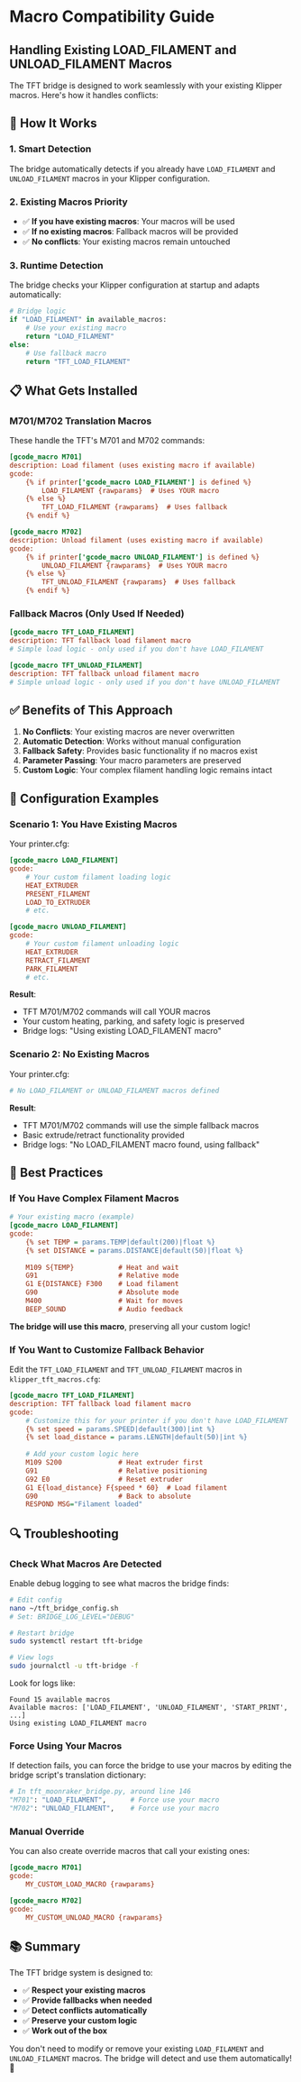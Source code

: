 # Macro Compatibility Guide

## Handling Existing LOAD_FILAMENT and UNLOAD_FILAMENT Macros

The TFT bridge is designed to work seamlessly with your existing Klipper macros. Here's how it handles conflicts:

## 🔄 **How It Works**

### 1. **Smart Detection**
The bridge automatically detects if you already have `LOAD_FILAMENT` and `UNLOAD_FILAMENT` macros in your Klipper configuration.

### 2. **Existing Macros Priority**
- ✅ **If you have existing macros**: Your macros will be used
- ✅ **If no existing macros**: Fallback macros will be provided
- ✅ **No conflicts**: Your existing macros remain untouched

### 3. **Runtime Detection**
The bridge checks your Klipper configuration at startup and adapts automatically:

```python
# Bridge logic
if "LOAD_FILAMENT" in available_macros:
    # Use your existing macro
    return "LOAD_FILAMENT"
else:
    # Use fallback macro
    return "TFT_LOAD_FILAMENT"
```

## 📋 **What Gets Installed**

### M701/M702 Translation Macros
These handle the TFT's M701 and M702 commands:

```ini
[gcode_macro M701]
description: Load filament (uses existing macro if available)
gcode:
    {% if printer['gcode_macro LOAD_FILAMENT'] is defined %}
        LOAD_FILAMENT {rawparams}  # Uses YOUR macro
    {% else %}
        TFT_LOAD_FILAMENT {rawparams}  # Uses fallback
    {% endif %}

[gcode_macro M702]  
description: Unload filament (uses existing macro if available)
gcode:
    {% if printer['gcode_macro UNLOAD_FILAMENT'] is defined %}
        UNLOAD_FILAMENT {rawparams}  # Uses YOUR macro
    {% else %}
        TFT_UNLOAD_FILAMENT {rawparams}  # Uses fallback
    {% endif %}
```

### Fallback Macros (Only Used If Needed)
```ini
[gcode_macro TFT_LOAD_FILAMENT]
description: TFT fallback load filament macro
# Simple load logic - only used if you don't have LOAD_FILAMENT

[gcode_macro TFT_UNLOAD_FILAMENT]  
description: TFT fallback unload filament macro
# Simple unload logic - only used if you don't have UNLOAD_FILAMENT
```

## ✅ **Benefits of This Approach**

1. **No Conflicts**: Your existing macros are never overwritten
2. **Automatic Detection**: Works without manual configuration
3. **Fallback Safety**: Provides basic functionality if no macros exist
4. **Parameter Passing**: Your macro parameters are preserved
5. **Custom Logic**: Your complex filament handling logic remains intact

## 🔧 **Configuration Examples**

### Scenario 1: You Have Existing Macros
Your printer.cfg:
```ini
[gcode_macro LOAD_FILAMENT]
gcode:
    # Your custom filament loading logic
    HEAT_EXTRUDER
    PRESENT_FILAMENT
    LOAD_TO_EXTRUDER
    # etc.

[gcode_macro UNLOAD_FILAMENT]
gcode:
    # Your custom filament unloading logic
    HEAT_EXTRUDER
    RETRACT_FILAMENT
    PARK_FILAMENT
    # etc.
```

**Result**: 
- TFT M701/M702 commands will call YOUR macros
- Your custom heating, parking, and safety logic is preserved
- Bridge logs: "Using existing LOAD_FILAMENT macro"

### Scenario 2: No Existing Macros
Your printer.cfg:
```ini
# No LOAD_FILAMENT or UNLOAD_FILAMENT macros defined
```

**Result**: 
- TFT M701/M702 commands will use the simple fallback macros
- Basic extrude/retract functionality provided
- Bridge logs: "No LOAD_FILAMENT macro found, using fallback"

## 🎯 **Best Practices**

### If You Have Complex Filament Macros
```ini
# Your existing macro (example)
[gcode_macro LOAD_FILAMENT]
gcode:
    {% set TEMP = params.TEMP|default(200)|float %}
    {% set DISTANCE = params.DISTANCE|default(50)|float %}
    
    M109 S{TEMP}           # Heat and wait
    G91                    # Relative mode
    G1 E{DISTANCE} F300    # Load filament
    G90                    # Absolute mode
    M400                   # Wait for moves
    BEEP_SOUND             # Audio feedback
```

**The bridge will use this macro**, preserving all your custom logic!

### If You Want to Customize Fallback Behavior
Edit the `TFT_LOAD_FILAMENT` and `TFT_UNLOAD_FILAMENT` macros in `klipper_tft_macros.cfg`:

```ini
[gcode_macro TFT_LOAD_FILAMENT]
description: TFT fallback load filament macro
gcode:
    # Customize this for your printer if you don't have LOAD_FILAMENT
    {% set speed = params.SPEED|default(300)|int %}
    {% set load_distance = params.LENGTH|default(50)|int %}
    
    # Add your custom logic here
    M109 S200              # Heat extruder first
    G91                    # Relative positioning
    G92 E0                 # Reset extruder
    G1 E{load_distance} F{speed * 60}  # Load filament
    G90                    # Back to absolute
    RESPOND MSG="Filament loaded"
```

## 🔍 **Troubleshooting**

### Check What Macros Are Detected
Enable debug logging to see what macros the bridge finds:

```bash
# Edit config
nano ~/tft_bridge_config.sh
# Set: BRIDGE_LOG_LEVEL="DEBUG"

# Restart bridge
sudo systemctl restart tft-bridge

# View logs
sudo journalctl -u tft-bridge -f
```

Look for logs like:
```
Found 15 available macros
Available macros: ['LOAD_FILAMENT', 'UNLOAD_FILAMENT', 'START_PRINT', ...]
Using existing LOAD_FILAMENT macro
```

### Force Using Your Macros
If detection fails, you can force the bridge to use your macros by editing the bridge script's translation dictionary:

```python
# In tft_moonraker_bridge.py, around line 146
"M701": "LOAD_FILAMENT",      # Force use your macro
"M702": "UNLOAD_FILAMENT",    # Force use your macro
```

### Manual Override
You can also create override macros that call your existing ones:

```ini
[gcode_macro M701]
gcode:
    MY_CUSTOM_LOAD_MACRO {rawparams}

[gcode_macro M702]  
gcode:
    MY_CUSTOM_UNLOAD_MACRO {rawparams}
```

## 📚 **Summary**

The TFT bridge system is designed to:
- ✅ **Respect your existing macros**
- ✅ **Provide fallbacks when needed**
- ✅ **Detect conflicts automatically**
- ✅ **Preserve your custom logic**
- ✅ **Work out of the box**

You don't need to modify or remove your existing `LOAD_FILAMENT` and `UNLOAD_FILAMENT` macros. The bridge will detect and use them automatically! 🎉